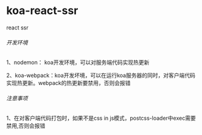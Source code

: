 # koa-react-ssr
react ssr

###### 开发环境

1、nodemon： koa开发环境，可以对服务端代码实现热更新

2、koa-webpack：koa开发坏境，可以在运行koa服务器的同时，对客户端代码实现热更新。webpack的热更新要禁用，否则会报错

###### 注意事项

1、在对客户端代码打包时，如果不是css in js模式，postcss-loader中exec需要禁用,否则会报错
